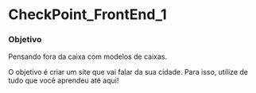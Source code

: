 # CheckPoint_FrontEnd_1

### Objetivo

Pensando fora da caixa com modelos de caixas.

O objetivo é criar um site que vai falar da sua cidade. Para isso, utilize de tudo que você aprendeu até aqui! 



